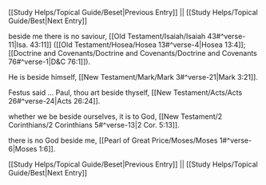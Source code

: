 [[Study Helps/Topical Guide/Beset|Previous Entry]]  ||  [[Study Helps/Topical Guide/Best|Next Entry]]

 beside me there is no saviour, [[Old Testament/Isaiah/Isaiah 43#^verse-11|Isa. 43:11]] ([[Old Testament/Hosea/Hosea 13#^verse-4|Hosea 13:4]]; [[Doctrine and Covenants/Doctrine and Covenants/Doctrine and Covenants 76#^verse-1|D&C 76:1]]).

 He is beside himself, [[New Testament/Mark/Mark 3#^verse-21|Mark 3:21]].

 Festus said ... Paul, thou art beside thyself, [[New Testament/Acts/Acts 26#^verse-24|Acts 26:24]].

 whether we be beside ourselves, it is to God, [[New Testament/2 Corinthians/2 Corinthians 5#^verse-13|2 Cor. 5:13]].

 there is no God beside me, [[Pearl of Great Price/Moses/Moses 1#^verse-6|Moses 1:6]].

[[Study Helps/Topical Guide/Beset|Previous Entry]]  ||  [[Study Helps/Topical Guide/Best|Next Entry]]